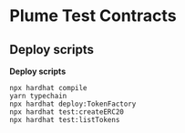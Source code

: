 # Plume Test Contracts

## Deploy scripts

**Deploy scripts**

```
npx hardhat compile
yarn typechain
npx hardhat deploy:TokenFactory
npx hardhat test:createERC20
npx hardhat test:listTokens
```
